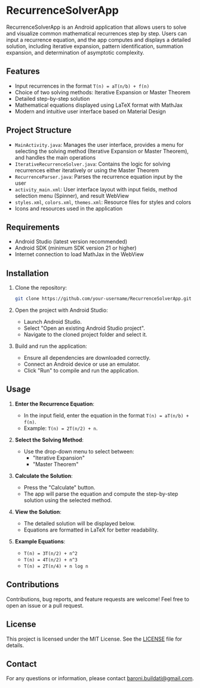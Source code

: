 
# RecurrenceSolverApp

RecurrenceSolverApp is an Android application that allows users to solve and visualize common mathematical recurrences step by step. Users can input a recurrence equation, and the app computes and displays a detailed solution, including iterative expansion, pattern identification, summation expansion, and determination of asymptotic complexity.

## Features

- Input recurrences in the format `T(n) = aT(n/b) + f(n)`
- Choice of two solving methods: Iterative Expansion or Master Theorem
- Detailed step-by-step solution
- Mathematical equations displayed using LaTeX format with MathJax
- Modern and intuitive user interface based on Material Design

## Project Structure

- `MainActivity.java`: Manages the user interface, provides a menu for selecting the solving method (Iterative Expansion or Master Theorem), and handles the main operations
- `IterativeRecurrenceSolver.java`: Contains the logic for solving recurrences either iteratively or using the Master Theorem
- `RecurrenceParser.java`: Parses the recurrence equation input by the user
- `activity_main.xml`: User interface layout with input fields, method selection menu (Spinner), and result WebView
- `styles.xml`, `colors.xml`, `themes.xml`: Resource files for styles and colors
- Icons and resources used in the application

## Requirements

- Android Studio (latest version recommended)
- Android SDK (minimum SDK version 21 or higher)
- Internet connection to load MathJax in the WebView

## Installation

1. Clone the repository:
   ```bash
   git clone https://github.com/your-username/RecurrenceSolverApp.git
   ```

2. Open the project with Android Studio:
   - Launch Android Studio.
   - Select "Open an existing Android Studio project".
   - Navigate to the cloned project folder and select it.

3. Build and run the application:
   - Ensure all dependencies are downloaded correctly.
   - Connect an Android device or use an emulator.
   - Click "Run" to compile and run the application.

## Usage

1. **Enter the Recurrence Equation**:
   - In the input field, enter the equation in the format `T(n) = aT(n/b) + f(n)`.
   - Example: `T(n) = 2T(n/2) + n`.

2. **Select the Solving Method**:
   - Use the drop-down menu to select between:
     - "Iterative Expansion"
     - "Master Theorem"

3. **Calculate the Solution**:
   - Press the "Calculate" button.
   - The app will parse the equation and compute the step-by-step solution using the selected method.

4. **View the Solution**:
   - The detailed solution will be displayed below.
   - Equations are formatted in LaTeX for better readability.

5. **Example Equations**:
   - `T(n) = 3T(n/2) + n^2`
   - `T(n) = 4T(n/2) + n^3`
   - `T(n) = 2T(n/4) + n log n`

## Contributions

Contributions, bug reports, and feature requests are welcome! Feel free to open an issue or a pull request.

## License

This project is licensed under the MIT License. See the [LICENSE](LICENSE.md) file for details.

## Contact

For any questions or information, please contact [baroni.buildati@gmail.com](mailto:baroni.buildati@gmail.com).

